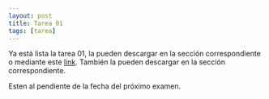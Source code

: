```yaml
---
layout: post
title: Tarea 01
tags: [tarea]
---
```


Ya está lista la tarea 01, la pueden descargar en la sección correspondiente o mediante este [link](https://drive.google.com/file/d/1tmXBEpTx7oeCkHb35b0ektFSAwPYDRQ-/view?usp=sharing). También la pueden descargar en la sección correspondiente.

Esten al pendiente de la fecha del próximo examen.